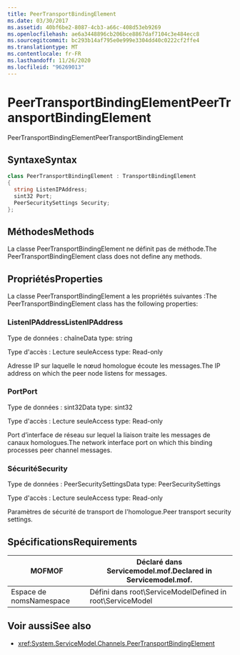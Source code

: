 ```yaml
---
title: PeerTransportBindingElement
ms.date: 03/30/2017
ms.assetid: 40bf6be2-8087-4cb3-a66c-408d53eb9269
ms.openlocfilehash: ae6a3448896cb206bce8867daf7104c3e484ecc8
ms.sourcegitcommit: bc293b14af795e0e999e3304dd40c0222cf2ffe4
ms.translationtype: MT
ms.contentlocale: fr-FR
ms.lasthandoff: 11/26/2020
ms.locfileid: "96269013"
---
```

# <a name="peertransportbindingelement"></a><span data-ttu-id="5dedd-102">PeerTransportBindingElement</span><span class="sxs-lookup"><span data-stu-id="5dedd-102">PeerTransportBindingElement</span></span>

<span data-ttu-id="5dedd-103">PeerTransportBindingElement</span><span class="sxs-lookup"><span data-stu-id="5dedd-103">PeerTransportBindingElement</span></span>  
  
## <a name="syntax"></a><span data-ttu-id="5dedd-104">Syntaxe</span><span class="sxs-lookup"><span data-stu-id="5dedd-104">Syntax</span></span>  
  
```csharp
class PeerTransportBindingElement : TransportBindingElement  
{  
  string ListenIPAddress;  
  sint32 Port;  
  PeerSecuritySettings Security;  
};  
```  
  
## <a name="methods"></a><span data-ttu-id="5dedd-105">Méthodes</span><span class="sxs-lookup"><span data-stu-id="5dedd-105">Methods</span></span>  

 <span data-ttu-id="5dedd-106">La classe PeerTransportBindingElement ne définit pas de méthode.</span><span class="sxs-lookup"><span data-stu-id="5dedd-106">The PeerTransportBindingElement class does not define any methods.</span></span>  
  
## <a name="properties"></a><span data-ttu-id="5dedd-107">Propriétés</span><span class="sxs-lookup"><span data-stu-id="5dedd-107">Properties</span></span>  

 <span data-ttu-id="5dedd-108">La classe PeerTransportBindingElement a les propriétés suivantes :</span><span class="sxs-lookup"><span data-stu-id="5dedd-108">The PeerTransportBindingElement class has the following properties:</span></span>  
  
### <a name="listenipaddress"></a><span data-ttu-id="5dedd-109">ListenIPAddress</span><span class="sxs-lookup"><span data-stu-id="5dedd-109">ListenIPAddress</span></span>  

 <span data-ttu-id="5dedd-110">Type de données : chaîne</span><span class="sxs-lookup"><span data-stu-id="5dedd-110">Data type: string</span></span>  
  
 <span data-ttu-id="5dedd-111">Type d'accès : Lecture seule</span><span class="sxs-lookup"><span data-stu-id="5dedd-111">Access type: Read-only</span></span>  
  
 <span data-ttu-id="5dedd-112">Adresse IP sur laquelle le nœud homologue écoute les messages.</span><span class="sxs-lookup"><span data-stu-id="5dedd-112">The IP address on which the peer node listens for messages.</span></span>  
  
### <a name="port"></a><span data-ttu-id="5dedd-113">Port</span><span class="sxs-lookup"><span data-stu-id="5dedd-113">Port</span></span>  

 <span data-ttu-id="5dedd-114">Type de données : sint32</span><span class="sxs-lookup"><span data-stu-id="5dedd-114">Data type: sint32</span></span>  
  
 <span data-ttu-id="5dedd-115">Type d'accès : Lecture seule</span><span class="sxs-lookup"><span data-stu-id="5dedd-115">Access type: Read-only</span></span>  
  
 <span data-ttu-id="5dedd-116">Port d’interface de réseau sur lequel la liaison traite les messages de canaux homologues.</span><span class="sxs-lookup"><span data-stu-id="5dedd-116">The network interface port on which this binding processes peer channel messages.</span></span>  
  
### <a name="security"></a><span data-ttu-id="5dedd-117">Sécurité</span><span class="sxs-lookup"><span data-stu-id="5dedd-117">Security</span></span>  

 <span data-ttu-id="5dedd-118">Type de données : PeerSecuritySettings</span><span class="sxs-lookup"><span data-stu-id="5dedd-118">Data type: PeerSecuritySettings</span></span>  
  
 <span data-ttu-id="5dedd-119">Type d'accès : Lecture seule</span><span class="sxs-lookup"><span data-stu-id="5dedd-119">Access type: Read-only</span></span>  
  
 <span data-ttu-id="5dedd-120">Paramètres de sécurité de transport de l'homologue.</span><span class="sxs-lookup"><span data-stu-id="5dedd-120">Peer transport security settings.</span></span>  
  
## <a name="requirements"></a><span data-ttu-id="5dedd-121">Spécifications</span><span class="sxs-lookup"><span data-stu-id="5dedd-121">Requirements</span></span>  
  
|<span data-ttu-id="5dedd-122">MOF</span><span class="sxs-lookup"><span data-stu-id="5dedd-122">MOF</span></span>|<span data-ttu-id="5dedd-123">Déclaré dans Servicemodel.mof.</span><span class="sxs-lookup"><span data-stu-id="5dedd-123">Declared in Servicemodel.mof.</span></span>|  
|---------|-----------------------------------|  
|<span data-ttu-id="5dedd-124">Espace de noms</span><span class="sxs-lookup"><span data-stu-id="5dedd-124">Namespace</span></span>|<span data-ttu-id="5dedd-125">Défini dans root\ServiceModel</span><span class="sxs-lookup"><span data-stu-id="5dedd-125">Defined in root\ServiceModel</span></span>|  
  
## <a name="see-also"></a><span data-ttu-id="5dedd-126">Voir aussi</span><span class="sxs-lookup"><span data-stu-id="5dedd-126">See also</span></span>

- <xref:System.ServiceModel.Channels.PeerTransportBindingElement>
